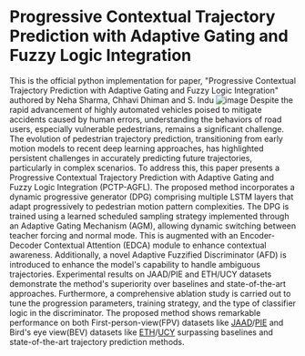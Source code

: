 # Progressive Contextual Trajectory Prediction with Adaptive Gating and Fuzzy Logic Integration
This is the official python implementation for paper, "Progressive Contextual Trajectory Prediction with Adaptive Gating and Fuzzy Logic Integration" authored by Neha Sharma, Chhavi Dhiman and S. Indu
![image](https://github.com/neha013/PCTP-AGFL/assets/41139808/34aef85b-8449-4467-b42b-e79bb6788beb)
Despite the rapid advancement of highly automated vehicles poised to mitigate accidents caused by human errors, understanding the behaviors of road users, especially vulnerable pedestrians, remains a significant challenge. The evolution of pedestrian trajectory prediction, transitioning from early motion models to recent deep learning approaches, has highlighted persistent challenges in accurately predicting future trajectories, particularly in complex scenarios. To address this, this paper presents a Progressive Contextual Trajectory Prediction with Adaptive Gating and Fuzzy Logic Integration (PCTP-AGFL). The proposed method incorporates a dynamic progressive generator (DPG) comprising multiple LSTM layers that adapt progressively to pedestrian motion pattern complexities. The DPG is trained using a learned scheduled sampling strategy implemented through an Adaptive Gating Mechanism (AGM), allowing dynamic switching between teacher forcing and normal mode. This is augmented with an Encoder-Decoder Contextual Attention (EDCA) module to enhance contextual awareness. Additionally, a novel Adaptive Fuzzified Discriminator (AFD) is introduced to enhance the model's capability to handle ambiguous trajectories. Experimental results on JAAD/PIE and ETH/UCY datasets demonstrate the method's superiority over baselines and state-of-the-art approaches. Furthermore, a comprehensive ablation study is carried out to tune the progression parameters, training strategy, and the type of classifier logic in the discriminator. 
The proposed method shows remarkable performance on both First-person-view(FPV) datasets like [JAAD](http://data.nvision2.eecs.yorku.ca/JAAD_dataset/)/[PIE](http://data.nvision2.eecs.yorku.ca/PIE_dataset/) and Bird's eye view(BEV) datasets like [ETH](https://icu.ee.ethz.ch/research/datsets.html)/[UCY](https://graphics.cs.ucy.ac.cy/portfolio) surpassing baselines and state-of-the-art trajectory prediction methods. 
